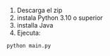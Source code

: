 1. Descarga el zip
2. instala Python 3.10 o superior
3. installa Java
4. Ejecuta:
```
python main.py
```
